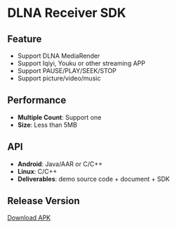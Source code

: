 # DLNA Receiver SDK

## Feature

* Support DLNA MediaRender   
* Support Iqiyi, Youku or other streaming APP    
* Support PAUSE/PLAY/SEEK/STOP
* Support picture/video/music     

## Performance

* **Multiple Count**: Support one  
* **Size**: Less than 5MB    

## API

* **Android**: Java/AAR or C/C++  
* **Linux**: C/C++
* **Deliverables**: demo source code + document + SDK  

## Release Version

[Download APK](https://github.com/WirelessPresentation/WirelessDisplay/releases/download/latest/BJCastTV.apk)

